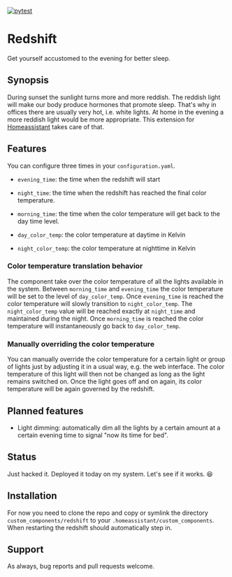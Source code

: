 [![pytest](https://github.com/johannes-mueller/redshift/actions/workflows/pytest.yml/badge.svg)](https://github.com/johannes-mueller/redshift/actions/workflows/pytest.yml)

# Redshift

Get yourself accustomed to the evening for better sleep.


## Synopsis

During sunset the sunlight turns more and more reddish.  The reddish light will
make our body produce hormones that promote sleep.  That's why in offices there
are usually very hot, i.e. white lights.  At home in the evening a more reddish
light would be more appropriate.  This extension for
[Homeassistant](https://home-assistant.io) takes care of that.


## Features

You can configure three times in your `configuration.yaml`.

* `evening_time`: the time when the redshift will start
* `night_time`: the time when the redshift has reached the final color
  temperature.
* `morning_time`: the time when the color temperature will get back to the
  day time level.

* `day_color_temp`: the color temperature at daytime in Kelvin
* `night_color_temp`: the color temperature at nighttime in Kelvin


### Color temperature translation behavior

The component take over the color temperature of all the lights available in
the system.  Between `morning_time` and `evening_time` the color temperature
will be set to the level of `day_color_temp`.  Once `evening_time` is reached
the color temperature will slowly transition to `night_color_temp`.  The
`night_color_temp` value will be reached exactly at `night_time` and maintained
during the night.  Once `morning_time` is reached the color temperature will
instantaneously go back to `day_color_temp`.


### Manually overriding the color temperature

You can manually override the color temperature for a certain light or group of
lights just by adjusting it in a usual way, e.g. the web interface.  The color
temperature of this light will then not be changed as long as the light remains
switched on.  Once the light goes off and on again, its color temperature will
be again governed by the redshift.


## Planned features

* Light dimming: automatically dim all the lights by a certain amount at a
  certain evening time to signal "now its time for bed".


## Status

Just hacked it. Deployed it today on my system. Let's see if it works. 😆


## Installation

For now you need to clone the repo and copy or symlink the directory
`custom_components/redshift` to your `.homeassistant/custom_components`.  When
restarting the redshift should automatically step in.


## Support

As always, bug reports and pull requests welcome.
